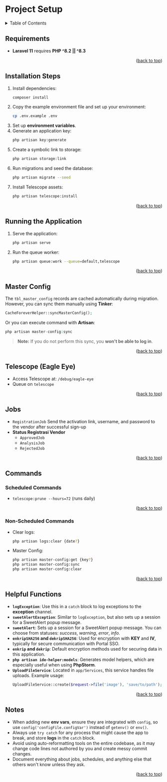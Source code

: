 # Project Setup

<details>
  <summary>Table of Contents</summary>
  <ol>
    <li><a href="#requirements">Requirements</a></li>
    <li><a href="#installation-steps">Installation Steps</a></li>
    <li><a href="#running-the-application">Running the Application</a></li>
    <li><a href="#master-config">Master Config</a></li>
    <li><a href="#telescope-eagle-eye">Telescope (Eagle Eye)</a></li>
    <li><a href="#jobs">Jobs</a></li>
    <li>
      <a href="#commands">Commands</a>
      <ul>
        <li><a href="#scheduled-commands">Scheduled Commands</a></li>
        <li><a href="#non-scheduled-commands">Non-Scheduled Commands</a></li>
      </ul>
    </li>
    <li><a href="#helpful-functions">Helpful Functions</a></li>
    <li><a href="#notes">Notes</a></li>
  </ol>
</details>

## Requirements
- **Laravel 11** requires **PHP ^8.2 || ^8.3**

<p align="right">(<a href="#project-setup">back to top</a>)</p>

## Installation Steps
1. Install dependencies:
   ```bash
   composer install
   ```
2. Copy the example environment file and set up your environment:
   ```bash
   cp .env.example .env
   ```
3. Set up **environment variables**.
4. Generate an application key:
   ```bash
   php artisan key:generate
   ```
5. Create a symbolic link to storage:
   ```bash
   php artisan storage:link
   ```
6. Run migrations and seed the database:
   ```bash
   php artisan migrate --seed
   ```
7. Install Telescope assets:
   ```bash
   php artisan telescope:install
   ```

<p align="right">(<a href="#project-setup">back to top</a>)</p>

## Running the Application
1. Serve the application:
   ```bash
   php artisan serve
   ```
2. Run the queue worker:
   ```bash
   php artisan queue:work --queue=default,telescope
   ```

<p align="right">(<a href="#project-setup">back to top</a>)</p>

## Master Config

The `tbl_master_config` records are cached automatically during migration. However, you can sync them manually using **Tinker**:

```php
CacheForeverHelper::syncMasterConfig();
```

Or you can execute command with **Artisan**:

```php
php artisan master-config:sync
```

> **Note:** If you do not perform this sync, you **won't be able to log in**.

<p align="right">(<a href="#project-setup">back to top</a>)</p>

## Telescope (Eagle Eye)
- Access Telescope at: `/debug/eagle-eye`
- Queue on `telescope`

<p align="right">(<a href="#project-setup">back to top</a>)</p>

## Jobs
- `RegistrationJob` Send the activation link, username, and password to the vendor after successful sign-up
- **Status Registrasi Vendor**
  - `ApprovedJob`
  - `AnalysisJob`
  - `RejectedJob`

<p align="right">(<a href="#project-setup">back to top</a>)</p>

## Commands

### Scheduled Commands
- `telescope:prune --hours=72` (runs daily)

<p align="right">(<a href="#project-setup">back to top</a>)</p>

### Non-Scheduled Commands
- Clear logs:
  ```bash
  php artisan logs:clear {date?}
  ```
- Master Config:
  ```bash
  php artisan master-config:get {key?}
  php artisan master-config:sync
  php artisan master-config:clear
  ```

<p align="right">(<a href="#project-setup">back to top</a>)</p>

## Helpful Functions

- **`logException`**: Use this in a `catch` block to log exceptions to the **exception** channel.
- **`sweetAlertException`**: Similar to `logException`, but also sets up a session for a SweetAlert popup message.
- **`sweetAlert`**: Sets up a session for a SweetAlert popup message. You can choose from statuses: _success_, _warning_, _error_, _info_.
- **`enkripSHA256` and `dekripSHA256`**: Used for encryption with **KEY** and **IV**, typically for secure communication with Portal SSO.
- **`enkrip` and `dekrip`**: Default encryption methods used for securing data in this application.
- **`php artisan ide-helper:models`**: Generates model helpers, which are especially useful when using **PhpStorm**.
- **`UploadFileService`**: Located in `app/Services`, this service handles file uploads. Example usage:
  ```php
  UploadFileService::create($request->file('image'), 'save/to/path');
  ```

<p align="right">(<a href="#project-setup">back to top</a>)</p>

## Notes

- When adding new **env vars**, ensure they are integrated with `config`, so use `config('configFile.configVar')` instead of `getenv()` or `env()`.
- Always use `try catch` for any process that might cause the app to break, and store **logs** in the `catch` block.
- Avoid using auto-reformatting tools on the entire codebase, as it may change code lines not authored by you and create messy commit changes.
- Document everything about jobs, schedules, and anything else that others won't know unless they ask.

<p align="right">(<a href="#project-setup">back to top</a>)</p>
